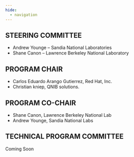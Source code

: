 ```yaml
---
hide:
  - navigation
---
```


## STEERING COMMITTEE
* Andrew Younge – Sandia National Laboratories
* Shane Canon – Lawrence Berkeley National Laboratory

## PROGRAM CHAIR
* Carlos Eduardo Arango Gutierrez, Red Hat, Inc.
* Christian kniep, QNIB solutions.

## PROGRAM CO-CHAIR
* Shane Canon, Lawrence Berkeley National Lab
* Andrew Younge, Sandia National Labs

## TECHNICAL PROGRAM COMMITTEE

Coming Soon
